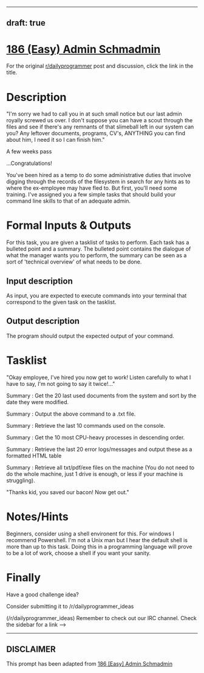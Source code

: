 ---
draft: true
----

# [186 (Easy) Admin Schmadmin](https://www.reddit.com/r/dailyprogrammer/comments/2kh2tz/10272014_challenge_186_easy_admin_schmadmin/)

For the original [r/dailyprogrammer](https://www.reddit.com/r/dailyprogrammer/) post and discussion, click the link in the title.

# Description
"I'm sorry we had to call you in at such small notice but our last admin royally screwed us over. I don't suppose you can have a scout through the files and see if there's any remnants of that slimeball left in our system can you? Any leftover documents, programs, CV's, ANYTHING you can find about him, I need it so I can finish him."

A few weeks pass

...Congratulations! 

You've been hired as a temp to do some administrative duties that involve digging through the records of the filesystem in search for any hints as to where the ex-employee may have fled to. But first, you'll need some training. I've assigned you a few simple tasks that should build your command line skills to that of an adequate admin. 

# Formal Inputs & Outputs
For this task, you are given a tasklist of tasks to perform. Each task has a bulleted point and a summary. The bulleted point contains the dialogue of what the manager wants you to perform, the summary can be seen as a sort of 'technical overview' of what needs to be done.

## Input description
As input, you are expected to execute commands into your terminal that correspond to the given task on the tasklist.

## Output description
The program should output the expected output of your command.

# Tasklist
"Okay employee, I've hired you now get to work! Listen carefully to what I have to say, I'm not going to say it twice!..."

Summary : Get the 20 last used documents from the system and sort by the date they were modified.

Summary : Output the above command to a .txt file. 

Summary : Retrieve the last 10 commands used on the console.

Summary :  Get the 10 most CPU-heavy processes in descending order.

Summary : Retrieve the last 20 error logs/messages and output these as a formatted HTML table 

Summary : Retrieve all txt/pdf/exe files on the machine (You do not need to do the whole machine, just 1 drive is enough, or less if your machine is struggling).

"Thanks kid, you saved our bacon! Now get out."

# Notes/Hints
Beginners, consider using a shell environent for this. For windows I recommend Powershell. I'm not a Unix man but I hear the default shell is more than up to this task. Doing this in a programming language will prove to be a lot of work, choose a shell if you want your sanity.

# Finally
Have a good challenge idea?

Consider submitting it to /r/dailyprogrammer_ideas

(/r/dailyprogrammer_ideas)
Remember to check out our IRC channel. Check the sidebar for a link -->


----
## **DISCLAIMER**
This prompt has been adapted from [186 [Easy] Admin Schmadmin](https://www.reddit.com/r/dailyprogrammer/comments/2kh2tz/10272014_challenge_186_easy_admin_schmadmin/
)
